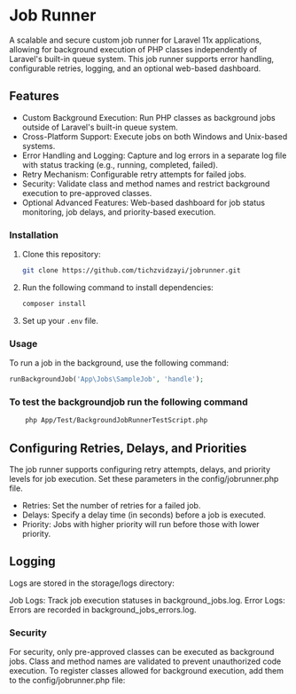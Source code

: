 # Job Runner

A scalable and secure custom job runner for Laravel 11x applications, allowing for background execution of PHP classes independently of Laravel's built-in queue system. This job runner supports error handling, configurable retries, logging, and an optional web-based dashboard.

## Features

- Custom Background Execution: Run PHP classes as background jobs outside of Laravel's built-in queue system.
- Cross-Platform Support: Execute jobs on both Windows and Unix-based systems.
- Error Handling and Logging: Capture and log errors in a separate log file with status tracking (e.g., running, completed, failed).
- Retry Mechanism: Configurable retry attempts for failed jobs.
- Security: Validate class and method names and restrict background execution to pre-approved classes.
- Optional Advanced Features: Web-based dashboard for job status monitoring, job delays, and priority-based execution.

### Installation

1. Clone this repository:
    ```bash
    git clone https://github.com/tichzvidzayi/jobrunner.git
    ```
2. Run the following command to install dependencies:
    ```bash
    composer install
    ```
3. Set up your `.env` file.

### Usage

To run a job in the background, use the following command:

```php
runBackgroundJob('App\Jobs\SampleJob', 'handle');


```

### To test the backgroundjob run the following command

```bash
    php App/Test/BackgroundJobRunnerTestScript.php

```

## Configuring Retries, Delays, and Priorities
The job runner supports configuring retry attempts, delays, and priority levels for job execution. Set these parameters in the config/jobrunner.php file.

- Retries: Set the number of retries for a failed job.
- Delays: Specify a delay time (in seconds) before a job is executed.
- Priority: Jobs with higher priority will run before those with lower priority.

## Logging
Logs are stored in the storage/logs directory:

Job Logs: Track job execution statuses in background_jobs.log.
Error Logs: Errors are recorded in background_jobs_errors.log.
### Security
For security, only pre-approved classes can be executed as background jobs. Class and method names are validated to prevent unauthorized code execution. 
To register classes allowed for background execution, add them to the config/jobrunner.php file: